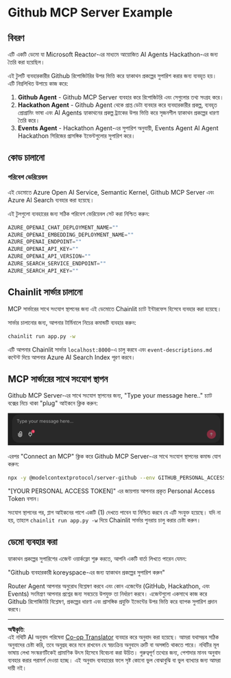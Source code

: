 <!--
CO_OP_TRANSLATOR_METADATA:
{
  "original_hash": "9bf0395cbc541ce8db2a9699c8678dfc",
  "translation_date": "2025-08-29T13:30:04+00:00",
  "source_file": "11-agentic-protocols/code_samples/github-mcp/README.md",
  "language_code": "bn"
}
-->
# Github MCP Server Example

## বিবরণ

এটি একটি ডেমো যা Microsoft Reactor-এর মাধ্যমে আয়োজিত AI Agents Hackathon-এর জন্য তৈরি করা হয়েছিল।

এই টুলটি ব্যবহারকারীর Github রিপোজিটরির উপর ভিত্তি করে হ্যাকাথন প্রকল্পের সুপারিশ করার জন্য ব্যবহৃত হয়। এটি নিম্নলিখিত উপায়ে কাজ করে:

1. **Github Agent** - Github MCP Server ব্যবহার করে রিপোজিটরি এবং সেগুলোর তথ্য সংগ্রহ করে।
2. **Hackathon Agent** - Github Agent থেকে প্রাপ্ত ডেটা ব্যবহার করে ব্যবহারকারীর প্রকল্প, ব্যবহৃত প্রোগ্রামিং ভাষা এবং AI Agents হ্যাকাথনের প্রকল্প ট্র্যাকের উপর ভিত্তি করে সৃজনশীল হ্যাকাথন প্রকল্পের ধারণা তৈরি করে।
3. **Events Agent** - Hackathon Agent-এর সুপারিশ অনুযায়ী, Events Agent AI Agent Hackathon সিরিজের প্রাসঙ্গিক ইভেন্টগুলোর সুপারিশ করে।

## কোড চালানো

### পরিবেশ ভেরিয়েবল

এই ডেমোতে Azure Open AI Service, Semantic Kernel, Github MCP Server এবং Azure AI Search ব্যবহার করা হয়েছে।

এই টুলগুলো ব্যবহারের জন্য সঠিক পরিবেশ ভেরিয়েবল সেট করা নিশ্চিত করুন:

```python
AZURE_OPENAI_CHAT_DEPLOYMENT_NAME=""
AZURE_OPENAI_EMBEDDING_DEPLOYMENT_NAME=""
AZURE_OPENAI_ENDPOINT=""
AZURE_OPENAI_API_KEY=""
AZURE_OPENAI_API_VERSION=""
AZURE_SEARCH_SERVICE_ENDPOINT=""
AZURE_SEARCH_API_KEY=""
``` 

## Chainlit সার্ভার চালানো

MCP সার্ভারের সাথে সংযোগ স্থাপনের জন্য এই ডেমোতে Chainlit চ্যাট ইন্টারফেস হিসেবে ব্যবহার করা হয়েছে।

সার্ভার চালানোর জন্য, আপনার টার্মিনালে নিচের কমান্ডটি ব্যবহার করুন:

```bash
chainlit run app.py -w
```

এটি আপনার Chainlit সার্ভার `localhost:8000`-এ চালু করবে এবং `event-descriptions.md` কন্টেন্ট দিয়ে আপনার Azure AI Search Index পূরণ করবে।

## MCP সার্ভারের সাথে সংযোগ স্থাপন

Github MCP Server-এর সাথে সংযোগ স্থাপনের জন্য, "Type your message here.." চ্যাট বক্সের নিচে থাকা "plug" আইকনে ক্লিক করুন:

![MCP Connect](../../../../../translated_images/mcp-chainlit-1.7ed66d648e3cfb28f1ea5f320b91e4404df4a24a0f236ce3de999666621f1cfc.bn.png)

এরপর "Connect an MCP" ক্লিক করে Github MCP Server-এর সাথে সংযোগ স্থাপনের কমান্ড যোগ করুন:

```bash
npx -y @modelcontextprotocol/server-github --env GITHUB_PERSONAL_ACCESS_TOKEN=[YOUR PERSONAL ACCESS TOKEN]
```

"[YOUR PERSONAL ACCESS TOKEN]" এর জায়গায় আপনার প্রকৃত Personal Access Token বসান।

সংযোগ স্থাপনের পর, প্লাগ আইকনের পাশে একটি (1) দেখতে পাবেন যা নিশ্চিত করবে যে এটি সংযুক্ত হয়েছে। যদি না হয়, তাহলে `chainlit run app.py -w` দিয়ে Chainlit সার্ভার পুনরায় চালু করার চেষ্টা করুন।

## ডেমো ব্যবহার করা

হ্যাকাথন প্রকল্পের সুপারিশের এজেন্ট ওয়ার্কফ্লো শুরু করতে, আপনি একটি বার্তা লিখতে পারেন যেমন:

"Github ব্যবহারকারী koreyspace-এর জন্য হ্যাকাথন প্রকল্পের সুপারিশ করুন"

Router Agent আপনার অনুরোধ বিশ্লেষণ করবে এবং কোন এজেন্টের (GitHub, Hackathon, এবং Events) সংমিশ্রণ আপনার প্রশ্নের জন্য সবচেয়ে উপযুক্ত তা নির্ধারণ করবে। এজেন্টগুলো একসাথে কাজ করে Github রিপোজিটরি বিশ্লেষণ, প্রকল্পের ধারণা এবং প্রাসঙ্গিক প্রযুক্তি ইভেন্টের উপর ভিত্তি করে ব্যাপক সুপারিশ প্রদান করবে।

---

**অস্বীকৃতি**:  
এই নথিটি AI অনুবাদ পরিষেবা [Co-op Translator](https://github.com/Azure/co-op-translator) ব্যবহার করে অনুবাদ করা হয়েছে। আমরা যথাসম্ভব সঠিক অনুবাদের চেষ্টা করি, তবে অনুগ্রহ করে মনে রাখবেন যে স্বয়ংক্রিয় অনুবাদে ত্রুটি বা অসঙ্গতি থাকতে পারে। নথিটির মূল ভাষায় লেখা সংস্করণটিকেই প্রামাণিক উৎস হিসেবে বিবেচনা করা উচিত। গুরুত্বপূর্ণ তথ্যের জন্য, পেশাদার মানব অনুবাদ ব্যবহার করার পরামর্শ দেওয়া হচ্ছে। এই অনুবাদ ব্যবহারের ফলে সৃষ্ট কোনো ভুল বোঝাবুঝি বা ভুল ব্যাখ্যার জন্য আমরা দায়ী নই।